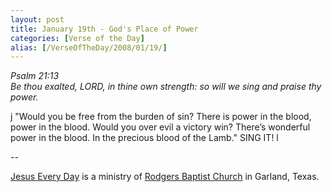 ```yaml
---
layout: post
title: January 19th - God's Place of Power
categories: [Verse of the Day]
alias: [/VerseOfTheDay/2008/01/19/]
---
```


_Psalm 21:13  
Be thou exalted, LORD, in thine own strength: so will we sing and
praise thy power._

j "Would you be free from the burden of sin? There is power in the
blood, power in the blood. Would you over evil a victory win?
There&rsquo;s wonderful power in the blood. In the precious blood of
the Lamb." SING IT! l

 --

<a href=http://jesuseveryday.net>Jesus Every Day</a> is a ministry of <a href=http://rodgersbaptist.net>Rodgers Baptist Church</a> in Garland, Texas.
